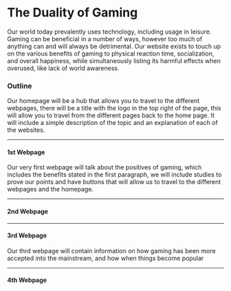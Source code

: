 # The Duality of Gaming

Our world today prevalently uses technology, including usage in leisure. Gaming can be beneficial in a number of ways, however too much of anything can and will always be detrimental. Our website exists to touch up on the various benefits of gaming to physical reaction time, socialization, and overall happiness, while simultaneously listing its harmful effects when overused, like lack of world awareness.

<h3><b>Outline</b></h3>

Our homepage will be a hub that allows you to travel to the different webpages, there will be a title with the logo in the top right of the page, this will allow you to travel from the different pages back to the home page. It will include a simple description of the topic and an explanation of each of the websites.
<hr>
<h4>1st Webpage</h4>
Our very first webpage will talk about the positives of gaming, which includes the benefits stated in the first paragraph, we will include studies to prove our points and have buttons that will allow us to travel to the different webpages and the homepage.
<hr>
<h4>2nd Webpage</h4>
<hr>
<h4>3rd Webpage</h4>
Our thrd webpage will contain information on how gaming has been more accepted into the mainstream, and how when things become popular
<hr>
<h4>4th Webpage</h4>

